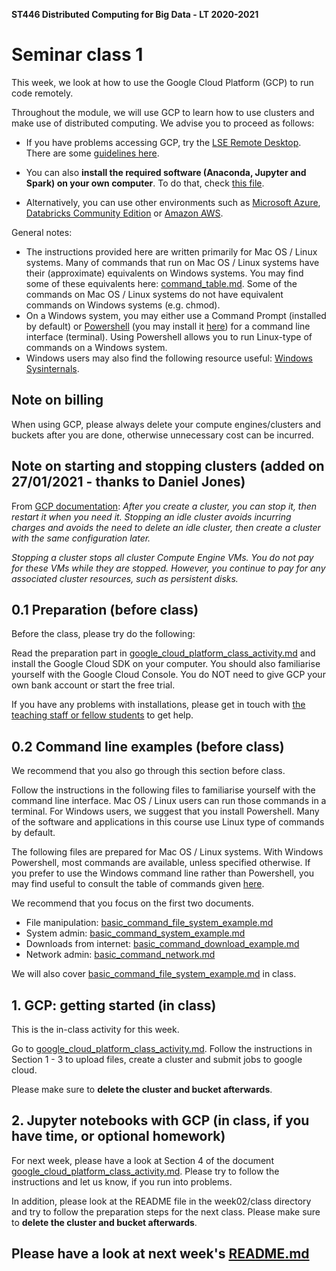 **ST446 Distributed Computing for Big Data - LT 2020-2021**

# Seminar class 1

This week, we look at how to use the Google Cloud Platform (GCP) to run code remotely.

Throughout the module, we will use GCP to learn how to use clusters and make use of distributed computing. We advise you to proceed as follows:

* If you have problems accessing GCP, try the [LSE Remote Desktop](https://desktop.lse.ac.uk/). There are some [guidelines here](https://info.lse.ac.uk/staff/divisions/academic-registrars-division/systems/Remote-access).

* You can also **install the required software (Anaconda, Jupyter and Spark) on your own computer**. To do that, check [this file](../../instructions/local_installation.md).

* Alternatively, you can use other environments such as [Microsoft Azure](../../instructions/azure-hdinsight.md), [Databricks Community Edition](../../instructions/databricks_spark.md) or [Amazon AWS](https://aws.amazon.com/free/).

General notes:
* The instructions provided here are written primarily for Mac OS / Linux systems. Many of commands that run on Mac OS / Linux systems have their (approximate) equivalents on Windows systems. You may find some of these equivalents here: [command_table.md](command_table.md). Some of the commands on Mac OS / Linux systems do not have equivalent commands on Windows systems (e.g. chmod).
* On a Windows system, you may either use a Command Prompt (installed by default) or [Powershell](https://docs.microsoft.com/en-us/powershell/scripting/overview?view=powershell-7.1) (you may install it [here](https://github.com/PowerShell/PowerShell#get-powershell)) for a command line interface (terminal). Using Powershell allows you to run Linux-type of commands on a Windows system.
* Windows users may also find the following resource useful: [Windows Sysinternals](https://docs.microsoft.com/en-us/sysinternals/).

## Note on billing
When using GCP, please always delete your compute engines/clusters and buckets after you are done, otherwise unnecessary cost can be incurred.

## Note on starting and stopping clusters (added on 27/01/2021 - thanks to Daniel Jones)

From [GCP documentation](https://cloud.google.com/dataproc/docs/guides/dataproc-start-stop#:~:text=After%20you%20create%20a%20cluster,with%20the%20same%20configuration%20later.): *After you create a cluster, you can stop it, then restart it when you need it. Stopping an idle cluster avoids incurring charges and avoids the need to delete an idle cluster, then create a cluster with the same configuration later.*

*Stopping a cluster stops all cluster Compute Engine VMs. You do not pay for these VMs while they are stopped. However, you continue to pay for any associated cluster resources, such as persistent disks.*

## 0.1 Preparation (before class)
Before the class, please try do the following:

Read the preparation part in [google_cloud_platform_class_activity.md](google_cloud_platform_class_activity.md) and install the Google Cloud SDK on your computer. You should also familiarise yourself with the Google Cloud Console. You do NOT need to give GCP your own bank account or start the free trial.

If you have any problems with installations, please get in touch with [the teaching staff or fellow students](mailto:m.e.barreto@lse.ac.uk) to get help.

## 0.2 Command line examples (before class)
We recommend that you also go through this section before class.

Follow the instructions in the following files to familiarise yourself with the command line interface.
Mac OS / Linux users can run those commands in a terminal. For Windows users, we suggest that you install Powershell.
Many of the software and applications in this course use Linux type of commands by default.

The following files are prepared for Mac OS / Linux systems.
With Windows Powershell, most commands are available, unless specified otherwise.
If you prefer to use the Windows command line rather than Powershell, you may find useful to consult the table of commands given [here](command_table.md).

We recommend that you focus on the first two documents.

* File manipulation: [basic_command_file_system_example.md](basic_command_file_system_example.md)
* System admin: [basic_command_system_example.md](basic_command_system_example.md)
* Downloads from internet: [basic_command_download_example.md](basic_command_download_example.md)
* Network admin: [basic_command_network.md](basic_command_network.md)

We will also cover [basic_command_file_system_example.md](basic_command_file_system_example.md) in class.

## 1. GCP: getting started (in class)
This is the in-class activity for this week.

Go to [google_cloud_platform_class_activity.md](google_cloud_platform_class_activity.md). Follow the instructions in Section 1 - 3 to upload files, create a cluster and submit jobs to google cloud.

Please make sure to **delete the cluster and bucket afterwards**.

## 2. Jupyter notebooks with GCP (in class, if you have time, or optional homework)
For next week, please have a look at Section 4 of the document [google_cloud_platform_class_activity.md](google_cloud_platform_class_activity.md).
Please try to follow the instructions and let us know, if you run into problems.

In addition, please look at the README file in the week02/class directory and try to follow the preparation steps for the next class.
Please make sure to **delete the cluster and bucket afterwards**.

## Please have a look at next week's [README.md](../../week02/class/README.md)
